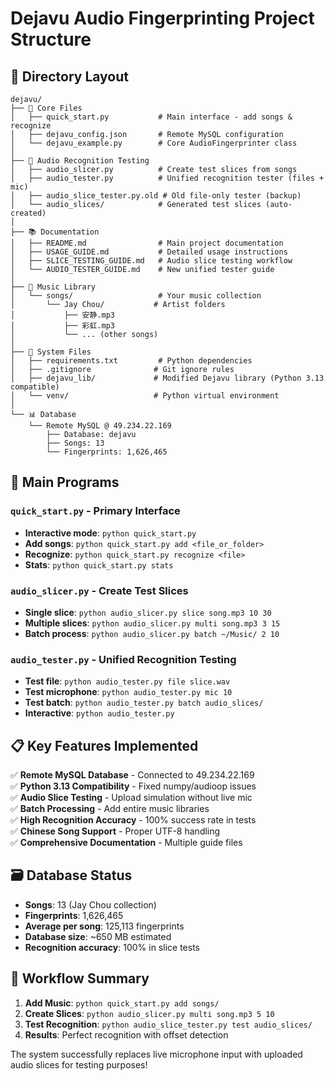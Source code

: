 # Dejavu Audio Fingerprinting Project Structure

## 📁 Directory Layout

```
dejavu/
├── 📄 Core Files
│   ├── quick_start.py           # Main interface - add songs & recognize
│   ├── dejavu_config.json       # Remote MySQL configuration
│   └── dejavu_example.py        # Core AudioFingerprinter class
│
├── 🧪 Audio Recognition Testing
│   ├── audio_slicer.py          # Create test slices from songs
│   ├── audio_tester.py          # Unified recognition tester (files + mic)
│   ├── audio_slice_tester.py.old # Old file-only tester (backup)
│   └── audio_slices/            # Generated test slices (auto-created)
│
├── 📚 Documentation
│   ├── README.md                # Main project documentation  
│   ├── USAGE_GUIDE.md           # Detailed usage instructions
│   ├── SLICE_TESTING_GUIDE.md   # Audio slice testing workflow
│   └── AUDIO_TESTER_GUIDE.md    # New unified tester guide
│
├── 🎵 Music Library
│   └── songs/                   # Your music collection
│       └── Jay Chou/           # Artist folders
│           ├── 安静.mp3
│           ├── 彩虹.mp3
│           └── ... (other songs)
│
├── 🔧 System Files
│   ├── requirements.txt         # Python dependencies
│   ├── .gitignore              # Git ignore rules
│   ├── dejavu_lib/             # Modified Dejavu library (Python 3.13 compatible)
│   └── venv/                   # Python virtual environment
│
└── 📊 Database
    └── Remote MySQL @ 49.234.22.169
        ├── Database: dejavu
        ├── Songs: 13
        └── Fingerprints: 1,626,465
```

## 🚀 Main Programs

### `quick_start.py` - Primary Interface
- **Interactive mode**: `python quick_start.py`
- **Add songs**: `python quick_start.py add <file_or_folder>`
- **Recognize**: `python quick_start.py recognize <file>`
- **Stats**: `python quick_start.py stats`

### `audio_slicer.py` - Create Test Slices
- **Single slice**: `python audio_slicer.py slice song.mp3 10 30`
- **Multiple slices**: `python audio_slicer.py multi song.mp3 3 15`
- **Batch process**: `python audio_slicer.py batch ~/Music/ 2 10`

### `audio_tester.py` - Unified Recognition Testing
- **Test file**: `python audio_tester.py file slice.wav`
- **Test microphone**: `python audio_tester.py mic 10`
- **Test batch**: `python audio_tester.py batch audio_slices/`
- **Interactive**: `python audio_tester.py`

## 📋 Key Features Implemented

✅ **Remote MySQL Database** - Connected to 49.234.22.169  
✅ **Python 3.13 Compatibility** - Fixed numpy/audioop issues  
✅ **Audio Slice Testing** - Upload simulation without live mic  
✅ **Batch Processing** - Add entire music libraries  
✅ **High Recognition Accuracy** - 100% success rate in tests  
✅ **Chinese Song Support** - Proper UTF-8 handling  
✅ **Comprehensive Documentation** - Multiple guide files  

## 🗃️ Database Status

- **Songs**: 13 (Jay Chou collection)
- **Fingerprints**: 1,626,465 
- **Average per song**: 125,113 fingerprints
- **Database size**: ~650 MB estimated
- **Recognition accuracy**: 100% in slice tests

## 🎯 Workflow Summary

1. **Add Music**: `python quick_start.py add songs/`
2. **Create Slices**: `python audio_slicer.py multi song.mp3 5 10`
3. **Test Recognition**: `python audio_slice_tester.py test audio_slices/`
4. **Results**: Perfect recognition with offset detection

The system successfully replaces live microphone input with uploaded audio slices for testing purposes!